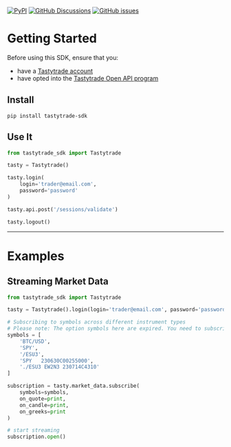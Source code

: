 [![PyPI](https://img.shields.io/pypi/v/tastytrade-sdk)](https://pypi.org/project/tastytrade-sdk/)
[![GitHub Discussions](https://img.shields.io/github/discussions/tastytrade/tastytrade-sdk-python)](https://github.com/tastytrade/tastytrade-sdk-python/discussions)
[![GitHub issues](https://img.shields.io/github/issues/tastytrade/tastytrade-sdk-python)](https://github.com/tastytrade/tastytrade-sdk-python/issues)

# Getting Started

Before using this SDK, ensure that you:
* have a [Tastytrade account](https://open.tastytrade.com/)
* have opted into the [Tastytrade Open API program](https://developer.tastytrade.com/)

## Install

```shell
pip install tastytrade-sdk
```

## Use It

```python
from tastytrade_sdk import Tastytrade

tasty = Tastytrade()

tasty.login(
    login='trader@email.com',
    password='password'
)

tasty.api.post('/sessions/validate')

tasty.logout()
```

---

# Examples

## Streaming Market Data
```python
from tastytrade_sdk import Tastytrade

tasty = Tastytrade().login(login='trader@email.com', password='password')

# Subscribing to symbols across different instrument types
# Please note: The option symbols here are expired. You need to subscribe to an unexpired symbol to receive quote data
symbols = [
    'BTC/USD',
    'SPY',
    '/ESU3',
    'SPY   230630C00255000',
    './ESU3 EW2N3 230714C4310'
]

subscription = tasty.market_data.subscribe(
    symbols=symbols,
    on_quote=print,
    on_candle=print,
    on_greeks=print
)

# start streaming
subscription.open()
```